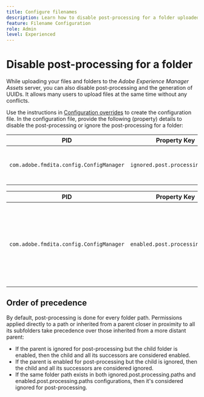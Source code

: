 ```yaml
---
title: Configure filenames
description: Learn how to disable post-processing for a folder uploaded to Adobe Experience Manager Assets
feature: Filename Configuration
role: Admin
level: Experienced
---
```


# Disable post-processing for a folder 

While uploading your files and folders to the *Adobe Experience Manager Assets* server, you can also disable post-processing and the generation of UUIDs. It allows many users to upload files at the same time without any conflicts. 


Use the instructions in [Configuration overrides](download-install-additional-config-override.md#) to create the configuration file. In the configuration file, provide the following (property) details to disable the post-processing or ignore the post-processing for a folder:

|PID|Property Key|Property Value|
|---|------------|--------------|
|`com.adobe.fmdita.config.ConfigManager`| `ignored.post.processing.paths`| String value to set any standard NODE_OPTIONS (multivalued property, strings with path that omit `/` at the end) <br> **Default Value**: `/content/dam/projects/translation_output`|


|PID|Property Key|Property Value|
|---|------------|--------------|
|`com.adobe.fmdita.config.ConfigManager`| `enabled.post.processing.paths`|String value to set any standard NODE_OPTIONS (multivalued property, strings with path that omit `/` at the end) <br> **Default Value**: `/content/dam` |


## Order of precedence 

By default, post-processing is done for every folder path. Permissions applied directly to a path or inherited from a parent closer in proximity to all its subfolders take precedence over those inherited from a more distant parent:

* If the parent is ignored for post-processing but the child folder is enabled, then the child and all its successors are considered enabled.
* If the parent is enabled for post-processing but the child is ignored, then the child and all its successors are considered ignored.
* If the same folder path exists in both ignored.post.processing.paths and enabled.post.processing.paths configurations, then it's considered ignored for post-processing.
